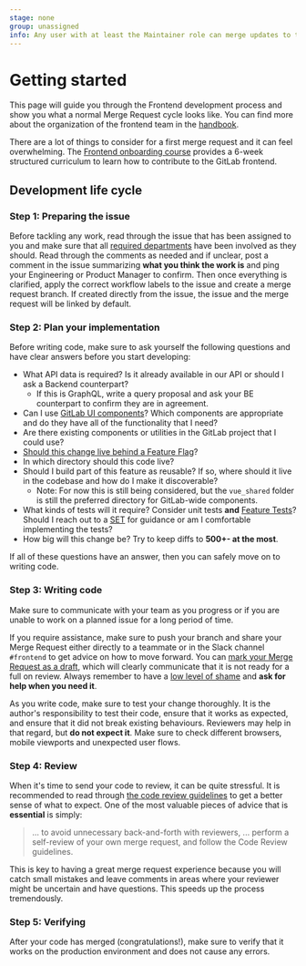```yaml
---
stage: none
group: unassigned
info: Any user with at least the Maintainer role can merge updates to this content. For details, see https://docs.gitlab.com/ee/development/development_processes.html#development-guidelines-review.
---
```


# Getting started

This page will guide you through the Frontend development process and show you what a normal Merge Request cycle looks like. You can find more about the organization of the frontend team in the [handbook](https://handbook.gitlab.com/handbook/engineering/frontend/).

There are a lot of things to consider for a first merge request and it can feel overwhelming. The [Frontend onboarding course](onboarding_course/index.md) provides a 6-week structured curriculum to learn how to contribute to the GitLab frontend.

## Development life cycle

### Step 1: Preparing the issue

Before tackling any work, read through the issue that has been assigned to you and make sure that all [required departments](https://handbook.gitlab.com/handbook/engineering/#engineering-teams) have been involved as they should. Read through the comments as needed and if unclear, post a comment in the issue summarizing **what you think the work is** and ping your Engineering or Product Manager to confirm. Then once everything is clarified, apply the correct workflow labels to the issue and create a merge request branch. If created directly from the issue, the issue and the merge request will be linked by default.

### Step 2: Plan your implementation

Before writing code, make sure to ask yourself the following questions and have clear answers before you start developing:

- What API data is required? Is it already available in our API or should I ask a Backend counterpart?
  - If this is GraphQL, write a query proposal and ask your BE counterpart to confirm they are in agreement.
- Can I use [GitLab UI components](https://gitlab-org.gitlab.io/gitlab-ui/?path=/docs/base-accordion--docs)? Which components are appropriate and do they have all of the functionality that I need?
- Are there existing components or utilities in the GitLab project that I could use?
- [Should this change live behind a Feature Flag](https://handbook.gitlab.com/handbook/product-development-flow/feature-flag-lifecycle/#when-to-use-feature-flags)?
- In which directory should this code live?
- Should I build part of this feature as reusable? If so, where should it live in the codebase and how do I make it discoverable?
  - Note: For now this is still being considered, but the `vue_shared` folder is still the preferred directory for GitLab-wide components.
- What kinds of tests will it require? Consider unit tests **and** [Feature Tests](../testing_guide/frontend_testing.md#get-started-with-feature-tests)? Should I reach out to a [SET](https://handbook.gitlab.com/job-families/engineering/software-engineer-in-test/) for guidance or am I comfortable implementing the tests?
- How big will this change be? Try to keep diffs to **500+- at the most**.

If all of these questions have an answer, then you can safely move on to writing code.

### Step 3: Writing code

Make sure to communicate with your team as you progress or if you are unable to work on a planned issue for a long period of time.

If you require assistance, make sure to push your branch and share your Merge Request either directly to a teammate or in the Slack channel `#frontend` to get advice on how to move forward. You can [mark your Merge Request as a draft](../../user/project/merge_requests/drafts.md), which will clearly communicate that it is not ready for a full on review. Always remember to have a [low level of shame](https://handbook.gitlab.com/handbook/values/#low-level-of-shame) and **ask for help when you need it**.

As you write code, make sure to test your change thoroughly. It is the author's responsibility to test their code, ensure that it works as expected, and ensure that it did not break existing behaviours. Reviewers may help in that regard, but **do not expect it**. Make sure to check different browsers, mobile viewports and unexpected user flows.

### Step 4: Review

When it's time to send your code to review, it can be quite stressful. It is recommended to read through [the code review guidelines](../code_review.md) to get a better sense of what to expect. One of the most valuable pieces of advice that is **essential** is simply:

> ... to avoid unnecessary back-and-forth with reviewers, ... perform a self-review of your own merge request, and follow the Code Review guidelines.

This is key to having a great merge request experience because you will catch small mistakes and leave comments in areas where your reviewer might be uncertain and have questions. This speeds up the process tremendously.

### Step 5: Verifying

After your code has merged (congratulations!), make sure to verify that it works on the production environment and does not cause any errors.
